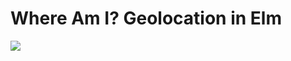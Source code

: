 # Where Am I? Geolocation in Elm

[![][1]][0]

[0]: https://circleci.com/gh/jpvillaisaza/whereami
[1]: https://circleci.com/gh/jpvillaisaza/whereami.svg?style=svg
